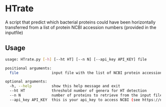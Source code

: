 # HTrate

A script that predict which bacterial proteins could have been horizontally transferred from a list of protein NCBI accession numbers (provided in the inputfile)
## Usage
```bash
usage: HTrate.py [-h] [--ht HT] [--n N] [--api_key API_KEY] file

positional arguments:
  file               input file with the list of NCBI protein accession numbers 

optional arguments:
  -h, --help         show this help message and exit
  --ht HT            threshold number of genera for HT detection
  --n N              number of proteins to retrieve from the input file; if 0 retrieves all
  --api_key API_KEY  this is your api_key to access NCBI (see https://ncbiinsights.ncbi.nlm.nih.gov/2017/11/02/new-api-keys-for-the-e-utilities/)

```
